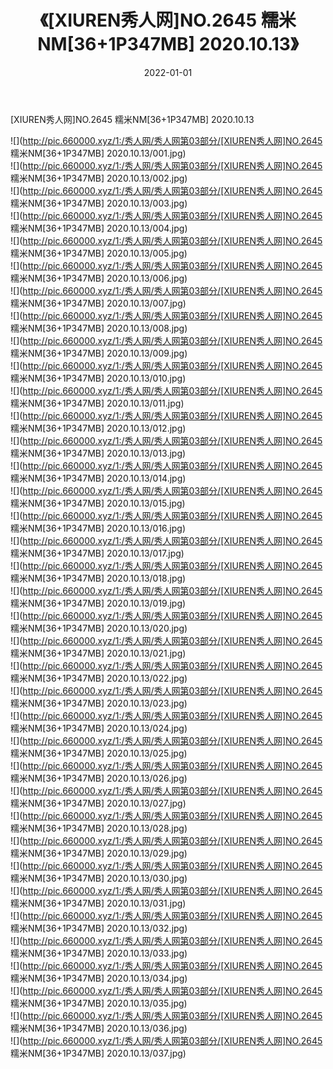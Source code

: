 ﻿---
layout: post
title:  《[XIUREN秀人网]NO.2645 糯米NM[36+1P347MB] 2020.10.13》
date:   2022-01-01
img: http://pic.660000.xyz/1:/秀人网/秀人网第03部分/[XIUREN秀人网]NO.2645 糯米NM[36+1P347MB] 2020.10.13/000.jpg
categories: [美女, 清纯, 唯美]
---

[XIUREN秀人网]NO.2645 糯米NM[36+1P347MB] 2020.10.13

 ![](http://pic.660000.xyz/1:/秀人网/秀人网第03部分/[XIUREN秀人网]NO.2645 糯米NM[36+1P347MB] 2020.10.13/001.jpg) <br>![](http://pic.660000.xyz/1:/秀人网/秀人网第03部分/[XIUREN秀人网]NO.2645 糯米NM[36+1P347MB] 2020.10.13/002.jpg) <br>![](http://pic.660000.xyz/1:/秀人网/秀人网第03部分/[XIUREN秀人网]NO.2645 糯米NM[36+1P347MB] 2020.10.13/003.jpg) <br>![](http://pic.660000.xyz/1:/秀人网/秀人网第03部分/[XIUREN秀人网]NO.2645 糯米NM[36+1P347MB] 2020.10.13/004.jpg) <br>![](http://pic.660000.xyz/1:/秀人网/秀人网第03部分/[XIUREN秀人网]NO.2645 糯米NM[36+1P347MB] 2020.10.13/005.jpg) <br>![](http://pic.660000.xyz/1:/秀人网/秀人网第03部分/[XIUREN秀人网]NO.2645 糯米NM[36+1P347MB] 2020.10.13/006.jpg) <br>![](http://pic.660000.xyz/1:/秀人网/秀人网第03部分/[XIUREN秀人网]NO.2645 糯米NM[36+1P347MB] 2020.10.13/007.jpg) <br>![](http://pic.660000.xyz/1:/秀人网/秀人网第03部分/[XIUREN秀人网]NO.2645 糯米NM[36+1P347MB] 2020.10.13/008.jpg) <br>![](http://pic.660000.xyz/1:/秀人网/秀人网第03部分/[XIUREN秀人网]NO.2645 糯米NM[36+1P347MB] 2020.10.13/009.jpg) <br>![](http://pic.660000.xyz/1:/秀人网/秀人网第03部分/[XIUREN秀人网]NO.2645 糯米NM[36+1P347MB] 2020.10.13/010.jpg) <br>![](http://pic.660000.xyz/1:/秀人网/秀人网第03部分/[XIUREN秀人网]NO.2645 糯米NM[36+1P347MB] 2020.10.13/011.jpg) <br>![](http://pic.660000.xyz/1:/秀人网/秀人网第03部分/[XIUREN秀人网]NO.2645 糯米NM[36+1P347MB] 2020.10.13/012.jpg) <br>![](http://pic.660000.xyz/1:/秀人网/秀人网第03部分/[XIUREN秀人网]NO.2645 糯米NM[36+1P347MB] 2020.10.13/013.jpg) <br>![](http://pic.660000.xyz/1:/秀人网/秀人网第03部分/[XIUREN秀人网]NO.2645 糯米NM[36+1P347MB] 2020.10.13/014.jpg) <br>![](http://pic.660000.xyz/1:/秀人网/秀人网第03部分/[XIUREN秀人网]NO.2645 糯米NM[36+1P347MB] 2020.10.13/015.jpg) <br>![](http://pic.660000.xyz/1:/秀人网/秀人网第03部分/[XIUREN秀人网]NO.2645 糯米NM[36+1P347MB] 2020.10.13/016.jpg) <br>![](http://pic.660000.xyz/1:/秀人网/秀人网第03部分/[XIUREN秀人网]NO.2645 糯米NM[36+1P347MB] 2020.10.13/017.jpg) <br>![](http://pic.660000.xyz/1:/秀人网/秀人网第03部分/[XIUREN秀人网]NO.2645 糯米NM[36+1P347MB] 2020.10.13/018.jpg) <br>![](http://pic.660000.xyz/1:/秀人网/秀人网第03部分/[XIUREN秀人网]NO.2645 糯米NM[36+1P347MB] 2020.10.13/019.jpg) <br>![](http://pic.660000.xyz/1:/秀人网/秀人网第03部分/[XIUREN秀人网]NO.2645 糯米NM[36+1P347MB] 2020.10.13/020.jpg) <br>![](http://pic.660000.xyz/1:/秀人网/秀人网第03部分/[XIUREN秀人网]NO.2645 糯米NM[36+1P347MB] 2020.10.13/021.jpg) <br>![](http://pic.660000.xyz/1:/秀人网/秀人网第03部分/[XIUREN秀人网]NO.2645 糯米NM[36+1P347MB] 2020.10.13/022.jpg) <br>![](http://pic.660000.xyz/1:/秀人网/秀人网第03部分/[XIUREN秀人网]NO.2645 糯米NM[36+1P347MB] 2020.10.13/023.jpg) <br>![](http://pic.660000.xyz/1:/秀人网/秀人网第03部分/[XIUREN秀人网]NO.2645 糯米NM[36+1P347MB] 2020.10.13/024.jpg) <br>![](http://pic.660000.xyz/1:/秀人网/秀人网第03部分/[XIUREN秀人网]NO.2645 糯米NM[36+1P347MB] 2020.10.13/025.jpg) <br>![](http://pic.660000.xyz/1:/秀人网/秀人网第03部分/[XIUREN秀人网]NO.2645 糯米NM[36+1P347MB] 2020.10.13/026.jpg) <br>![](http://pic.660000.xyz/1:/秀人网/秀人网第03部分/[XIUREN秀人网]NO.2645 糯米NM[36+1P347MB] 2020.10.13/027.jpg) <br>![](http://pic.660000.xyz/1:/秀人网/秀人网第03部分/[XIUREN秀人网]NO.2645 糯米NM[36+1P347MB] 2020.10.13/028.jpg) <br>![](http://pic.660000.xyz/1:/秀人网/秀人网第03部分/[XIUREN秀人网]NO.2645 糯米NM[36+1P347MB] 2020.10.13/029.jpg) <br>![](http://pic.660000.xyz/1:/秀人网/秀人网第03部分/[XIUREN秀人网]NO.2645 糯米NM[36+1P347MB] 2020.10.13/030.jpg) <br>![](http://pic.660000.xyz/1:/秀人网/秀人网第03部分/[XIUREN秀人网]NO.2645 糯米NM[36+1P347MB] 2020.10.13/031.jpg) <br>![](http://pic.660000.xyz/1:/秀人网/秀人网第03部分/[XIUREN秀人网]NO.2645 糯米NM[36+1P347MB] 2020.10.13/032.jpg) <br>![](http://pic.660000.xyz/1:/秀人网/秀人网第03部分/[XIUREN秀人网]NO.2645 糯米NM[36+1P347MB] 2020.10.13/033.jpg) <br>![](http://pic.660000.xyz/1:/秀人网/秀人网第03部分/[XIUREN秀人网]NO.2645 糯米NM[36+1P347MB] 2020.10.13/034.jpg) <br>![](http://pic.660000.xyz/1:/秀人网/秀人网第03部分/[XIUREN秀人网]NO.2645 糯米NM[36+1P347MB] 2020.10.13/035.jpg) <br>![](http://pic.660000.xyz/1:/秀人网/秀人网第03部分/[XIUREN秀人网]NO.2645 糯米NM[36+1P347MB] 2020.10.13/036.jpg) <br>![](http://pic.660000.xyz/1:/秀人网/秀人网第03部分/[XIUREN秀人网]NO.2645 糯米NM[36+1P347MB] 2020.10.13/037.jpg) <br>